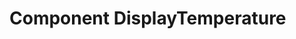 # Component DisplayTemperature 


[Git branch]:(https://github.com/codiku/react-native-temperature-converter/tree/004-EN-diplay-temperature-component)